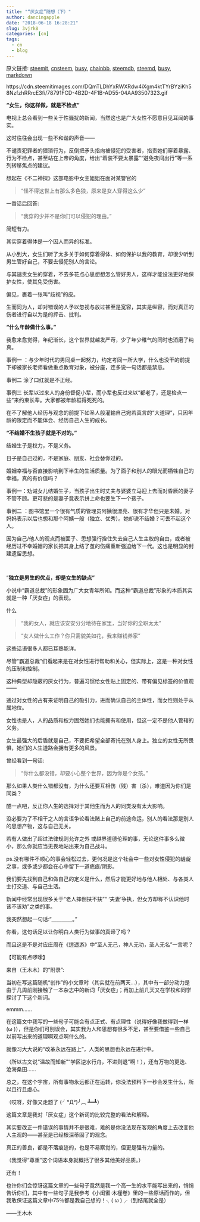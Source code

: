 ```yaml
---
title: "“厌女症”随想（下）"
author: dancingapple
date: "2018-06-18 16:28:21"
slug: 3vjrk8
categories: [cn]
tags: 
  - cn
  - blog
---
```


原文链接: [steemit](https://steemit.com), [cnsteem](https://cnsteem.com), [busy](https://busy.org), [chainbb](https://chainbb.com), [steemdb](https://steemdb.com), [steemd](https://steemd.com), [busy](https://busy.org), [markdown](https://raw.githubusercontent.com/pzhaonet/steem_dancingapple/master/content/post/3vjrk8.md)

<html>
<p>https://cdn.steemitimages.com/DQmTLDhYxRWXRdw4iXgm4ktTYrBYziKh58NzfzhRRrcE3fi/78791FCD-4B2D-4F1B-AD55-04AA93507323.gif</p>
<p><strong>“女生，你这样做，就是不检点”</strong></p>
<p>电视上总会看到一些关于性骚扰的新闻，当然这也是广大女性不愿意目见耳闻的事实。</p>
<p>这时往往会出现一些不和谐的声音——</p>
<p>不谴责犯罪者的猥琐行为，反倒把矛头指向被侵犯的受害者，指责她们穿着暴露、行为不检点，甚至站在上帝的角度，给出“着装不要太暴露”“避免夜间出行”等一系列转移焦点的建议。</p>
<p>想起在《不二神探》这部电影中女主姐姐在面对某警官的</p>
<blockquote>“怪不得这世上有那么多色狼，原来是女人穿得这么少”</blockquote>
<p>一番话后回答:</p>
<blockquote>“我穿的少并不是你们可以侵犯的理由。”</blockquote>
<p>简短有力。</p>
<p>其实穿着得体是一个因人而异的标准。</p>
<p>从小到大，女生们听了太多关于如何穿着得体、如何保护以我的教育，却很少听到男生管好自己，不要去侵犯别人的言论。</p>
<p>与其谴责女生的穿着，不去多花点心思想想怎么管好男人，这样才能设法更好地保护女性，使其免受伤害。</p>
<p>偏见，裹着一张叫“歧视”的皮。</p>
<p>生而同为人，却对错误的人予以忽视与放过甚至是宽容，其实是纵容，而对真正的伤者进行自以为是的抨击、批判。</p>
<p><strong>“什么年龄做什么事。”</strong></p>
<p>我愈来愈觉得，年纪渐长，这个世界就越发严苛，少了年少稚气的同时也消磨了纯真。</p>
<p>事例一 ：与少年时代的男同桌一起努力，约定考同一所大学，什么也没干的前提下却被家长老师看做重点教育对象，被分座，连多说一句话都是禁忌。</p>
<p>事例二 涂了口红就是不正经。</p>
<p>事例三 长辈以过来人的身份督促小辈，而小辈也反过来以“都老了，还是检点一些”来约束长辈。大家都被年龄框得死死的。</p>
<p>在不了解他人经历与观念的前提下如圣人般灌输自己宛若真言的“大道理”，只因年龄的限定而不能体会、经历自己人生的成长。</p>
<p><strong>“不结婚不生孩子就是不对的。”</strong></p>
<p>结婚生子是权力，不是义务。</p>
<p>日子是自己过的，不是家庭、朋友、社会替你过的。</p>
<p>婚姻幸福与否直接影响到下半生的生活质量。为了面子和别人的眼光而牺牲自己的幸福，真的有价值吗？</p>
<p>事例一：劝诫女儿结婚生子，当孩子出生时丈夫与婆婆立马迎上去而对昏厥的妻子不管不顾。更可悲的是妻子竟表示拼上命也要生下一个孩子。</p>
<p>事例二 ：图书馆里一个很有气质的管理员阿姨很漂亮、很有才华但只是未婚。对妈妈表示以后也想和那个阿姨一般（独立、优秀）。她却说不结婚？可丢不起这个人。</p>
<p>因为自己/他人的观点而被面子、思想强行拴住失去自己人生主权的自由，或者被经历过不幸婚姻的家长把其身上结了茧的伤痛重新强迫给下一代。这也是明显的封建遗留思想。</p>
<p><br></p>
<p>“<strong>独立是男生的优点，却是女生的缺点”</strong></p>
<p>小说中“霸道总裁”的形象固为广大女青年所知。而这种“霸道总裁”形象的本质其实就是一种「厌女症」的表现。</p>
<p>什么</p>
<blockquote>“我的女人，就应该安安分分地待在家里，当好你的全职太太”</blockquote>
<blockquote>“女人做什么工作？你只需貌美如花，我来赚钱养家”</blockquote>
<p>这些话语很多人都已耳熟能详。</p>
<p>尽管“霸道总裁”们看起来是在对女性进行帮助和关心，但实际上，这是一种对女性的压制和控制。</p>
<p>这种典型却隐蔽的厌女行为，普遍习惯给女性贴上固定的、带有偏见标签的价值观——</p>
<p>通过对女性的占有来证明自己的吸引力，进而确认自己的主体性，而女性则处于从属地位。</p>
<p>女性也是人，人的品质和权力固然她们也能拥有和使用，但这一定不是他人管辖的义务。</p>
<p>女生最强大的后盾就是自己，不要把希望全部寄托在别人身上。独立的女性无所畏惧，她们的人生道路会拥有更多的风景。</p>
<p>曾经看到一句话:</p>
<blockquote>“你什么都没错，却要小心整个世界，因为你是个女孩。”</blockquote>
<p>那么如果人类什么错都没有，为什么还要互相伤（残）害（杀），难道因为你们是同类？</p>
<p>酷一点吧，反正你人生的选择对于其他生而为人的同类没有太大影响。</p>
<p>没必要为了不相干之人的言语争论看法赌上自己的前途命运，别人的看法那是别人的思想产物，这与自己无关。</p>
<p>若有人做出了超过法律规则允许之外 或越界道德伦理的事，无论这件事多么微小，那么你就应当无畏地站出来为自己战斗。</p>
<p>ps.没有哪件不顺心的事会轻松过去，更何况是这个社会中一些对女性侵犯的龌龊之事，或多或少都会在心中留下一道疤痕/阴影。</p>
<p>我们要先找到自己和做自己的定义是什么，然后才能更好地与他人相处、与各类人士打交道、与自己生活。</p>
<p>新闻中经常出现很多关于“老人摔倒扶不扶”“ ‘夫妻’争执，但女方却称不认识他时该不该劝”之类的事。</p>
<p>我突然想起一句话:“＿＿＿＿。” &nbsp;&nbsp;</p>
<p>你看，这句话足以让你明白人类行为做事的真谛了吗？</p>
<p>而且这是不是对应庄周在《逍遥游》中“至人无己，神人无功，圣人无名”一言呢？</p>
<p>【可能有点啰嗦】</p>
<p>来自（王木木）的“附录”:</p>
<p>当初在写这篇随机“创作”的小文章时（其实就在前两天…），其中有一部分动力是由于几周前刚接触了一本杂志中的新词「厌女症」；再加上前几天又在学校和同学探讨了下这个新词。</p>
<p>emmm……</p>
<p>在这篇文中我写的一些句子可能会有点正式、有点理性（说得好像我做得到一样(<U+2022><U+0301>ω<U+2022><U+0300> <U+0665>)），但是你们可别误会，其实我为人和思想有很多不足，甚至要借鉴一些自己以前写出来的道理啊观点啊什么的。</p>
<p>就像习大大说的“改革永远在路上”，人类的思想也永远在进行中。</p>
<p>（所以古文说“温故而知新”“学区逆水行舟，不进则退”啊！），还有万物的更迭、沧海桑田……&nbsp;</p>
<p>总之，在这个宇宙，所有事物永远都正在运转，你没法预料下一秒会发生什么，所以且行且虚心。</p>
<p>（哎呀，好像又走题了 (╯°Д°)╯︵ ┻━┻）</p>
<p>这篇文章是我对「厌女症」这个新词的比较完整的看法和解释。</p>
<p>其实要改正一件错误的事情并不是很难，难的是你没法现在客观的角度上去改变他人主观的——甚至是已经根深蒂固了的观念。</p>
<p>真正的善良，都是不落痕迹的，也是不易察觉的，但更是强有力量的。</p>
<p>（我觉得“尊重”这个词语本身就概括了很多其他美好品质。）</p>
<p>还有！</p>
<p>也许你们会惊讶这篇文章的一些句子竟然是我一个高一生的水平能写出来的，悄悄告诉你们，其中有一些句子是我参考《小闺蜜·木槿卷》里的一些原话而作的，但我敢保证这篇文章中75％都是我自己想的！╮( <U+2022><U+0301>ω<U+2022><U+0300> )╭（到结尾就全是）</p>
<p>——王木木</p>
</html>
